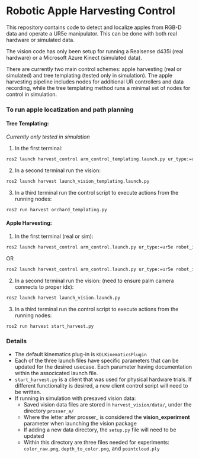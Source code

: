 # Robotic Apple Harvesting Control

This repository contains code to detect and localize apples from RGB-D data and operate a UR5e manipulator. This can be done with both real hardware or simulated data.

The vision code has only been setup for running a Realsense d435i (real hardware) or a Microsoft Azure Kinect (simulated data).

There are currently two main control schemes: apple harvesting (real or simulated) and tree templating (tested only in simulation). The apple harvesting pipeline includes nodes for additional UR controllers and data recording, while the tree templating method runs a minimal set of nodes for control in simulation.

### To run apple locatization and path planning

#### Tree Templating:
*Currently only tested in simulation*

1. In the first terminal:
```bash
ros2 launch harvest_control arm_control_templating.launch.py ur_type:=ur5e robot_ip:=yyy.yyy.yyy.yyy use_fake_hardware:=true launch_rviz:=true
```

2. In a second terminal run the vision:
```bash
ros2 launch harvest launch_vision_templating.launch.py
```

3. In a third terminal run the control script to execute actions from the running nodes:
```bash
ros2 run harvest orchard_templating.py
```

#### Apple Harvesting:
1. In the first terminal (real or sim):
```bash
ros2 launch harvest_control arm_control.launch.py ur_type:=ur5e robot_ip:=yyy.yyy.yyy.yyy use_fake_hardware:=true launch_rviz:=true
```
OR
```bash
ros2 launch harvest_control arm_control.launch.py ur_type:=ur5e robot_ip:=169.254.177.230 launch_rviz:=true headless_mode:=true
```

2. In a second terminal run the vision:
(need to ensure palm camera connects to proper idx):
```bash
ros2 launch harvest launch_vision.launch.py
```

3. In a third terminal run the control script to execute actions from the running nodes:
```bash
ros2 run harvest start_harvest.py
```


### Details
- The default kinematics plug-in is `KDLKinematicsPlugin`
- Each of the three launch files have specific parameters that can be updated for the desired usecase. Each parameter having documentation within the associcated launch file.
- `start_harvest.py` is a client that was used for physical hardware trials. If different functionality is desired, a new client control script will need to be written.
- If running in simulation with presaved vision data:
    - Saved vision data files are stored in `harvest_vision/data/`, under the directory `prosser_a/`
    - Where the letter after prosser_ is considered the **vision_experiment** parameter when launching the vision package
    - If adding a new data directory, the `setup.py` file will need to be updated
    - Within this directory are three files needed for experiments: `color_raw.png`, `depth_to_color.png`, and `pointcloud.ply`
